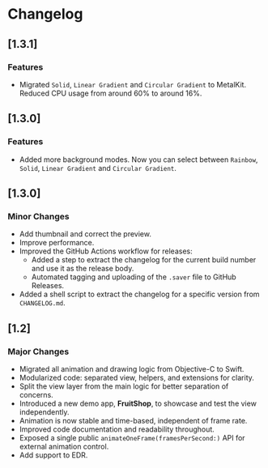 # Changelog

## [1.3.1]

### Features

 - Migrated `Solid`, `Linear Gradient` and `Circular Gradient` to MetalKit. Reduced CPU usage from around 60% to around 16%.


## [1.3.0]

### Features

 - Added more background modes. Now you can select between `Rainbow`, `Solid`, `Linear Gradient` and `Circular Gradient`.

## [1.3.0]

### Minor Changes

- Add thumbnail and correct the preview.
- Improve performance.
- Improved the GitHub Actions workflow for releases:
  - Added a step to extract the changelog for the current build number and use it as the release body.
  - Automated tagging and uploading of the `.saver` file to GitHub Releases.
- Added a shell script to extract the changelog for a specific version from `CHANGELOG.md`.

## [1.2]

### Major Changes

- Migrated all animation and drawing logic from Objective-C to Swift.
- Modularized code: separated view, helpers, and extensions for clarity.
- Split the view layer from the main logic for better separation of concerns.
- Introduced a new demo app, **FruitShop**, to showcase and test the view independently.
- Animation is now stable and time-based, independent of frame rate.
- Improved code documentation and readability throughout.
- Exposed a single public `animateOneFrame(framesPerSecond:)` API for external animation control.
- Add support to EDR.